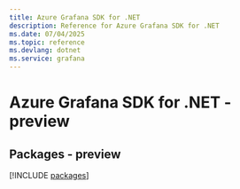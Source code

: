 ```yaml
---
title: Azure Grafana SDK for .NET
description: Reference for Azure Grafana SDK for .NET
ms.date: 07/04/2025
ms.topic: reference
ms.devlang: dotnet
ms.service: grafana
---
```

# Azure Grafana SDK for .NET - preview
## Packages - preview
[!INCLUDE [packages](grafana-index.md)]